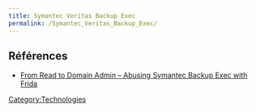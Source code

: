 ```yaml
---
title: Symantec Veritas Backup Exec
permalink: /Symantec_Veritas_Backup_Exec/
---
```


Références
----------

-   [From Read to Domain Admin – Abusing Symantec Backup Exec with Frida](https://blog.silentsignal.eu/2014/02/27/from-read-to-domain-admin-abusing-symantec-backup-exec-with-frida/)

[Category:Technologies](/Category:Technologies "wikilink")